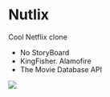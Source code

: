 # Nutlix

Cool Netflix clone

* No StoryBoard
* KingFisher. Alamofire
* The Movie Database API

![](https://s1.hostingkartinok.com/uploads/images/2022/04/0986039945a23e9ed21407b0cd67d714.jpg)
